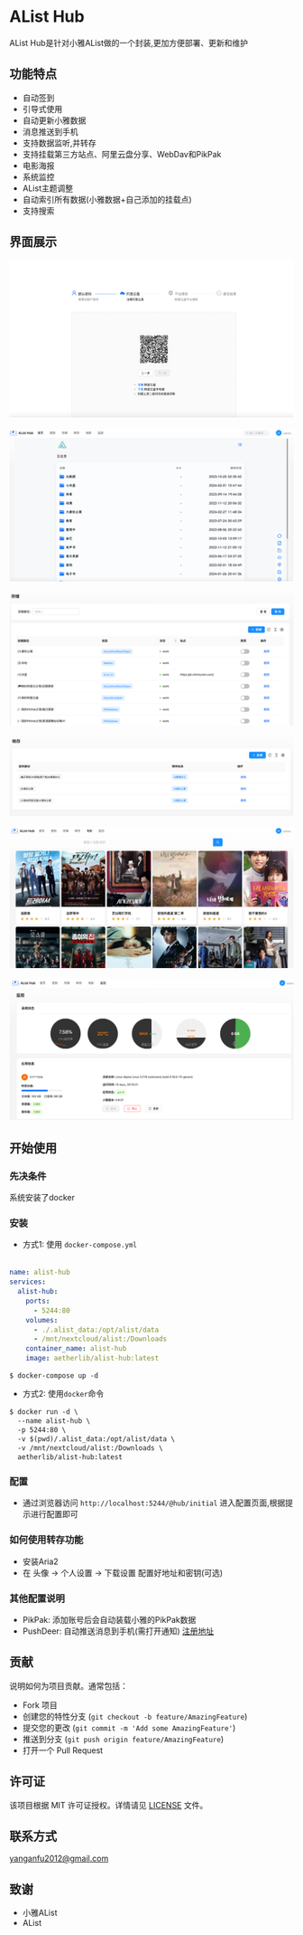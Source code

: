 # AList Hub

AList Hub是针对小雅AList做的一个封装,更加方便部署、更新和维护

## 功能特点

- 自动签到
- 引导式使用
- 自动更新小雅数据
- 消息推送到手机
- 支持数据监听,并转存
- 支持挂载第三方站点、阿里云盘分享、WebDav和PikPak
- 电影海报
- 系统监控
- AList主题调整
- 自动索引所有数据(小雅数据+自己添加的挂载点)
- 支持搜索

## 界面展示

![image](./assets/1.png)
<br/>
<br/>
![image](./assets/2.png)
<br/>
<br/>
![image](./assets/3.png)
<br/>
<br/>
![image](./assets/4.png)
<br/>
<br/>
![image](./assets/5.png)
<br/>
<br/>
![image](./assets/6.png)

## 开始使用

### 先决条件

系统安装了docker

### 安装

- 方式1:  使用 `docker-compose.yml`

``` yaml

name: alist-hub  
services:
  alist-hub:
    ports:
      - 5244:80
    volumes:
      - ./.alist_data:/opt/alist/data
      - /mnt/nextcloud/alist:/Downloads
    container_name: alist-hub
    image: aetherlib/alist-hub:latest

```

```shell
$ docker-compose up -d
```

- 方式2: 使用`docker`命令

```shell
$ docker run -d \
  --name alist-hub \
  -p 5244:80 \
  -v $(pwd)/.alist_data:/opt/alist/data \
  -v /mnt/nextcloud/alist:/Downloads \
  aetherlib/alist-hub:latest

```

### 配置

- 通过浏览器访问 `http://localhost:5244/@hub/initial` 进入配置页面,根据提示进行配置即可

### 如何使用转存功能

- 安装Aria2
- 在 头像 → 个人设置 → 下载设置 配置好地址和密钥(可选)

### 其他配置说明

- PikPak: 添加账号后会自动装载小雅的PikPak数据
- PushDeer: 自动推送消息到手机(需打开通知) [注册地址](https://www.pushdeer.com/product.html)

## 贡献

说明如何为项目贡献。通常包括：

- Fork 项目
- 创建您的特性分支 (`git checkout -b feature/AmazingFeature`)
- 提交您的更改 (`git commit -m 'Add some AmazingFeature'`)
- 推送到分支 (`git push origin feature/AmazingFeature`)
- 打开一个 Pull Request

## 许可证

该项目根据 MIT 许可证授权。详情请见 [LICENSE](LICENSE) 文件。

## 联系方式

yanganfu2012@gmail.com

## 致谢

- 小雅AList
- AList